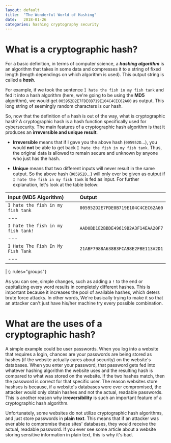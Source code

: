 ```yaml
---
layout: default
title:  "The Wonderful World of Hashing"
date:   2018-01-26
categories: hashing cryptography security
--- 
```


# What is a cryptographic hash?
For a basic definition, in terms of computer science, a __*hashing algorithm*__ is an 
algorithm that takes in some data and compresses it to a string of fixed length
(length dependings on which algorithm is used). This output string is called a
__*hash*__.

For example, if we took the sentence `I hate the fish in my fish tank` and fed 
it into a hash algorithm (here, we're going to be using the **MD5** algorithm), 
we would get `005952D2E7FDE0B719E104C4CEC62A60` as output. This long 
string of seemingly random characters is our hash.

So, now that the definition of a hash is out of the way, what is cryptographic
hash? A cryptographic hash is a hash function specifically used for
cybersecurity. The main features of a cryptographic hash algorithm is that it 
produces an **irreversible and unique result**. 

* **Irreversible**  means that if I gave you the above hash (`005952D`...), you 
would **not** be able to get back `I hate the fish in my fish tank`. Thus, the
original data is allowed to remain secure and unknown by anyone who just has 
the hash.

* **Unique** means that two different inputs will never result in the same output. 
So the above hash (`005952D`...) will only ever be given as output if 
`I hate the fish in my fish tank` is fed as input. For further explanation,
let's look at the table below:

| Input (MD5 Algorithm)  | Output |
| :---------------------- | :------ |
| `I hate the fish in my fish tank`  | `005952D2E7FDE0B719E104C4CEC62A60` |
| ---
| `I hate the fish in my fish tank!` | `AAD0BD1E2BBDE49619B2A3F14EAA20F7` |
| ---
| `I Hate The Fish In My Fish Tank`  | `21ABF7988A638B3FCA98E2FBE113A2D1` |  
| ---
| 
{: rules="groups"}    
   
As you can see, simple changes, such as adding a `!` to the end or 
capitalizing every word results in completely different hashes. This is
important because it increases the pool of available hashes, which deters brute
force attacks. In other words, We're basically trying to make it so that an 
attacker can't just have his/her machine try every possible combination. 

# What are the uses of a cryptographic hash?
A simple example could be user passwords. When you log into a website that
requires a login, chances are your passwords are being stored as hashes (if the
website actually cares about security) on the website's databases. When you 
enter your password, that password gets fed into whatever hashing algorithm the 
website uses and the resulting hash is compared to what was stored on the 
website. If the two hashes match, then the password is correct for that 
specific user. The reason websites store hashses is because, if a website's 
databases were ever compromised, the attacker would only obtain hashes and not 
the actual, readable passwords. This is another reason why **irreversibility**
is such an important feature of a cryptographic hash algorithm.

Unfortunately, some websites do not utilize cryptographic hash algorithms, and
just store passwords in **plain text**. This means that if an attacker was ever 
able to compromise these sites' databases, they would receive the actual, 
readable password. If you ever see some article about a website storing 
sensitive information in plain text, this is why it's bad. 
